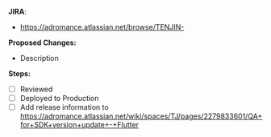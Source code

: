 **JIRA**:

- https://adromance.atlassian.net/browse/TENJIN-

**Proposed Changes:**

- Description

**Steps:**

- [ ] Reviewed
- [ ] Deployed to Production
- [ ] Add release information to https://adromance.atlassian.net/wiki/spaces/TJ/pages/2279833601/QA+for+SDK+version+update+-+Flutter
